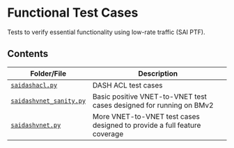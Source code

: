 # Functional Test Cases
Tests to verify essential functionality using low-rate traffic (SAI PTF).

## Contents

| Folder/File | Description |
| --- | --- |
| [`saidashacl.py`](./ptf/saidashacl.py) | DASH ACL test cases
| [`saidashvnet_sanity.py`](./ptf/saidashvnet_sanity.py) | Basic positive VNET-to-VNET test cases designed for running on BMv2
| [`saidashvnet.py`](./ptf/saidashvnet.py) | More VNET-to-VNET test cases designed to provide a full feature coverage


